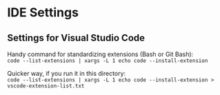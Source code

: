 # IDE Settings

## Settings for Visual Studio Code

Handy command for standardizing extensions (Bash or Git Bash):  
`code --list-extensions | xargs -L 1 echo code --install-extension`

Quicker way, if you run it in this directory:  
`code --list-extensions | xargs -L 1 echo code --install-extension > vscode-extension-list.txt`
